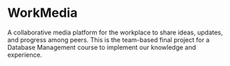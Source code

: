 # WorkMedia
A collaborative media platform for the workplace to share ideas, updates, and progress among peers.
This is the team-based final project for a Database Management course to implement our knowledge and experience.
